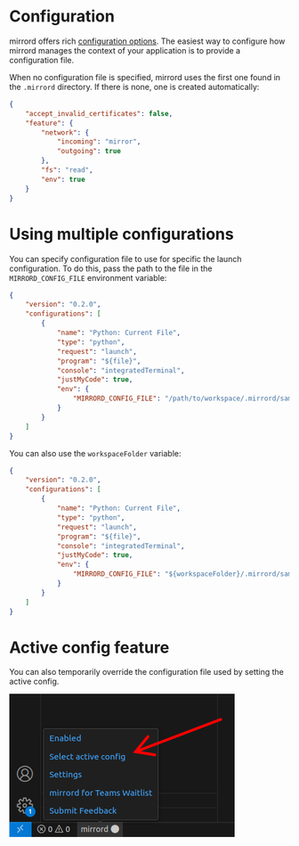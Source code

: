 # Configuration

mirrord offers rich [configuration options](https://mirrord.dev/docs/overview/configuration/). The easiest way to configure how mirrord manages the context of your application is to provide a configuration file.

When no configuration file is specified, mirrord uses the first one found in the `.mirrord` directory. If there is none, one is created automatically:

```json
{
    "accept_invalid_certificates": false,
    "feature": {
        "network": {
            "incoming": "mirror",
            "outgoing": true
        },
        "fs": "read",
        "env": true
    }
}
```

# Using multiple configurations

You can specify configuration file to use for specific the launch configuration. To do this, pass the path to the file in the `MIRRORD_CONFIG_FILE` environment variable:

```json
{
    "version": "0.2.0",
    "configurations": [
        {
            "name": "Python: Current File",
            "type": "python",
            "request": "launch",
            "program": "${file}",
            "console": "integratedTerminal",
            "justMyCode": true,
            "env": {
                "MIRRORD_CONFIG_FILE": "/path/to/workspace/.mirrord/sample_mirrord.json"
            }
        }
    ]
}
```

You can also use the `workspaceFolder` variable:

```json
{
    "version": "0.2.0",
    "configurations": [
        {
            "name": "Python: Current File",
            "type": "python",
            "request": "launch",
            "program": "${file}",
            "console": "integratedTerminal",
            "justMyCode": true,
            "env": {
                "MIRRORD_CONFIG_FILE": "${workspaceFolder}/.mirrord/sample_mirrord.json"
            }
        }
    ]
}
```

# Active config feature

You can also temporarily override the configuration file used by setting the active config.

![active config](./active_config.png)
